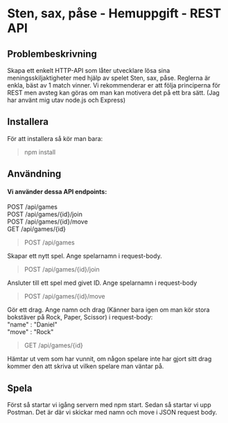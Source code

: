 # Sten, sax, påse - Hemuppgift - REST API
## Problembeskrivning
Skapa ett enkelt HTTP-API som låter utvecklare lösa sina meningsskiljaktigheter med hjälp av spelet Sten, sax, påse. Reglerna är enkla, bäst av 1 match vinner. Vi rekommenderar er att följa principerna för REST men avsteg kan göras om man kan motivera det på ett bra sätt.
(Jag har använt mig utav node.js och Express)

## Installera
För att installera så kör man bara: 
>npm install

## Användning
#### Vi använder dessa API endpoints: 
POST /api/games \
POST /api/games/{id}/join \
POST /api/games/{id}/move \
GET /api/games/{id} 

>POST /api/games

Skapar ett nytt spel. Ange spelarnamn i request-body.

>POST /api/games/{id}/join


Ansluter till ett spel med givet ID. Ange spelarnamn i request-body

>POST /api/games/{id}/move

Gör ett drag. Ange namn och drag (Känner bara igen om man kör stora bokstäver på Rock, Paper, Scissor) i request-body: \
"name" : "Daniel" \
"move" : "Rock"

>GET /api/games/{id}

Hämtar ut vem som har vunnit, om någon spelare inte har gjort sitt drag kommer den att skriva ut vilken spelare man väntar på. 

## Spela
Först så startar vi igång servern med npm start. Sedan så startar vi upp Postman. Det är där vi skickar med namn och move i JSON request body.



